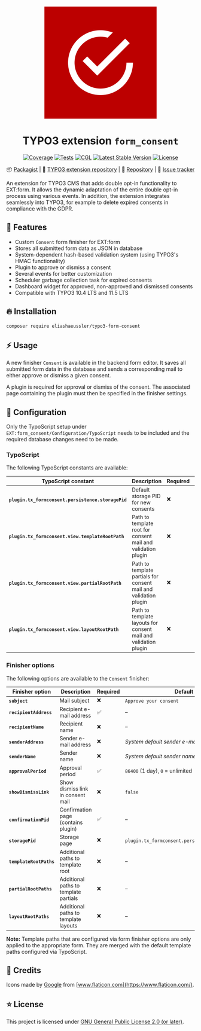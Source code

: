 <div align="center">

![Extension icon](Resources/Public/Icons/Extension.svg)

# TYPO3 extension `form_consent`

[![Coverage](https://sonarcloud.io/api/project_badges/measure?project=eliashaeussler_typo3-form-consent&metric=coverage)](https://sonarcloud.io/dashboard?id=eliashaeussler_typo3-form-consent)
[![Tests](https://github.com/eliashaeussler/typo3-form-consent/actions/workflows/tests.yaml/badge.svg)](https://github.com/eliashaeussler/typo3-form-consent/actions/workflows/tests.yaml)
[![CGL](https://github.com/eliashaeussler/typo3-form-consent/actions/workflows/cgl.yaml/badge.svg)](https://github.com/eliashaeussler/typo3-form-consent/actions/workflows/cgl.yaml)
[![Latest Stable Version](http://poser.pugx.org/eliashaeussler/typo3-form-consent/v)](https://packagist.org/packages/eliashaeussler/typo3-form-consent)
[![License](http://poser.pugx.org/eliashaeussler/typo3-form-consent/license)](LICENSE.md)

:package:&nbsp;[Packagist](https://packagist.org/packages/eliashaeussler/typo3-form-consent) |
:hatched_chick:&nbsp;[TYPO3 extension repository](https://extensions.typo3.org/extension/form_consent) |
:floppy_disk:&nbsp;[Repository](https://github.com/eliashaeussler/typo3-form-consent) |
:bug:&nbsp;[Issue tracker](https://github.com/eliashaeussler/typo3-form-consent/issues)

</div>

An extension for TYPO3 CMS that adds double opt-in functionality to
EXT:form. It allows the dynamic adaptation of the entire double opt-in
process using various events. In addition, the extension integrates
seamlessly into TYPO3, for example to delete expired consents in
compliance with the GDPR.

## :rocket: Features

* Custom `Consent` form finisher for EXT:form
* Stores all submitted form data as JSON in database
* System-dependent hash-based validation system (using TYPO3's HMAC functionality)
* Plugin to approve or dismiss a consent
* Several events for better customization
* Scheduler garbage collection task for expired consents
* Dashboard widget for approved, non-approved and dismissed consents
* Compatible with TYPO3 10.4 LTS and 11.5 LTS

## :fire: Installation

```bash
composer require eliashaeussler/typo3-form-consent
```

## :zap: Usage

A new finisher `Consent` is available in the backend form editor.
It saves all submitted form data in the database and sends a
corresponding mail to either approve or dismiss a given consent.

A plugin is required for approval or dismiss of the consent. The
associated page containing the plugin must then be specified in the
finisher settings.

## :open_file_folder: Configuration

Only the TypoScript setup under `EXT:form_consent/Configuration/TypoScript`
needs to be included and the required database changes need to be made.

### TypoScript

The following TypoScript constants are available:

| TypoScript constant | Description | Required | Default |
|---------------------|-------------|----------|---------|
| **`plugin.tx_formconsent.persistence.storagePid`** | Default storage PID for new consents | :x: | `0` |
| **`plugin.tx_formconsent.view.templateRootPath`** | Path to template root for consent mail and validation plugin | :x: | – |
| **`plugin.tx_formconsent.view.partialRootPath`** | Path to template partials for consent mail and validation plugin | :x: | – |
| **`plugin.tx_formconsent.view.layoutRootPath`** | Path to template layouts for consent mail and validation plugin | :x: | – |

### Finisher options

The following options are available to the `Consent` finisher:

| Finisher option | Description | Required | Default |
|-----------------|-------------|----------|---------|
| **`subject`**   | Mail subject | :x: | `Approve your consent` |
| **`recipientAddress`** | Recipient e-mail address | :white_check_mark: | – |
| **`recipientName`** | Recipient name | :x: | – |
| **`senderAddress`** | Sender e-mail address | :x: | _System default sender e-mail address_ |
| **`senderName`** | Sender name | :x: | _System default sender name_ |
| **`approvalPeriod`** | Approval period | :white_check_mark: | `86400` (1 day), `0` = unlimited |
| **`showDismissLink`** | Show dismiss link in consent mail | :x: | `false` |
| **`confirmationPid`** | Confirmation page (contains plugin) | :white_check_mark: | – |
| **`storagePid`** | Storage page | :x: | `plugin.tx_formconsent.persistence.storagePid` |
| **`templateRootPaths`** | Additional paths to template root | :x: | – |
| **`partialRootPaths`** | Additional paths to template partials | :x: | – |
| **`layoutRootPaths`** | Additional paths to template layouts | :x: | – |

**Note:** Template paths that are configured via form finisher
options are only applied to the appropriate form. They are merged
with the default template paths configured via TypoScript.

## :gem: Credits

Icons made by [Google](https://www.flaticon.com/authors/google) from
[www.flaticon.com](https://www.flaticon.com/).

## :star: License

This project is licensed under [GNU General Public License 2.0 (or later)](LICENSE.md).
